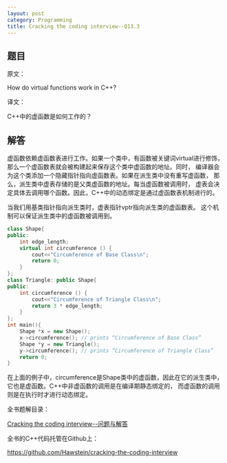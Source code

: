 ```yaml
---
layout: post
category: Programming
title: Cracking the coding interview--Q13.3
---
```


## 题目

原文：

How do virtual functions work in C++?

译文：

C++中的虚函数是如何工作的？

## 解答

虚函数依赖虚函数表进行工作。如果一个类中，有函数被关键词virtual进行修饰，
那么一个虚函数表就会被构建起来保存这个类中虚函数的地址。同时，
编译器会为这个类添加一个隐藏指针指向虚函数表。如果在派生类中没有重写虚函数，
那么，派生类中虚表存储的是父类虚函数的地址。每当虚函数被调用时，
虚表会决定具体去调用哪个函数。因此，C++中的动态绑定是通过虚函数表机制进行的。

当我们用基类指针指向派生类时，虚表指针vptr指向派生类的虚函数表。
这个机制可以保证派生类中的虚函数被调用到。

```cpp
class Shape{
public:
    int edge_length;
    virtual int circumference () {
        cout<<"Circumference of Base Class\n";
        return 0;
    }
};
class Triangle: public Shape{
public:
    int circumference () {
        cout<<"Circumference of Triangle Class\n";
        return 3 * edge_length;
    }
};
int main(){
    Shape *x = new Shape();
    x->circumference(); // prints “Circumference of Base Class”
    Shape *y = new Triangle();
    y->circumference(); // prints “Circumference of Triangle Class”
    return 0;
}
```

在上面的例子中，circumference是Shape类中的虚函数，因此在它的派生类中，
它也是虚函数。C++中非虚函数的调用是在编译期静态绑定的，
而虚函数的调用则是在执行时才进行动态绑定。


全书题解目录：

[Cracking the coding interview--问题与解答](/posts/ctci-solutions-contents.html)

全书的C++代码托管在Github上：

<https://github.com/Hawstein/cracking-the-coding-interview>
